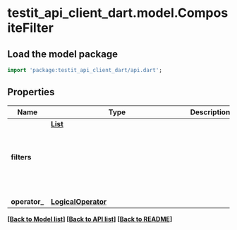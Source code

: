 # testit_api_client_dart.model.CompositeFilter

## Load the model package
```dart
import 'package:testit_api_client_dart/api.dart';
```

## Properties
Name | Type | Description | Notes
------------ | ------------- | ------------- | -------------
**filters** | [**List<Object>**](Object.md) |  | [default to const []]
**operator_** | [**LogicalOperator**](LogicalOperator.md) |  | 

[[Back to Model list]](../README.md#documentation-for-models) [[Back to API list]](../README.md#documentation-for-api-endpoints) [[Back to README]](../README.md)


